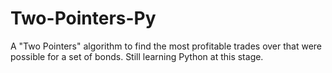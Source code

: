 # Two-Pointers-Py

A "Two Pointers" algorithm to find the most profitable trades over that were possible for a set of bonds.
Still learning Python at this stage.
